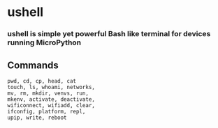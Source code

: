 # ushell
### ushell is simple yet powerful Bash like terminal for devices running MicroPython

## Commands
```
pwd, cd, cp, head, cat
touch, ls, whoami, networks,
mv, rm, mkdir, venvs, run,  
mkenv, activate, deactivate, 
wificonnect, wifiadd, clear,
ifconfig, platform, repl,
upip, write, reboot

```

